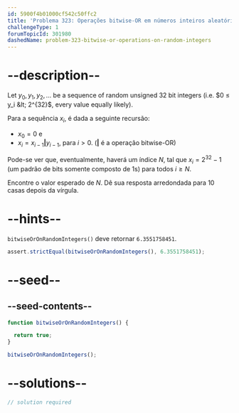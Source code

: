 ```yaml
---
id: 5900f4b01000cf542c50ffc2
title: 'Problema 323: Operações bitwise-OR em números inteiros aleatórios'
challengeType: 1
forumTopicId: 301980
dashedName: problem-323-bitwise-or-operations-on-random-integers
---
```


# --description--

Let $y_0, y_1, y_2, \ldots$ be a sequence of random unsigned 32 bit integers (i.e. $0 ≤ y_i &lt; 2^{32}$, every value equally likely).

Para a sequência $x_i$, é dada a seguinte recursão:

- $x_0 = 0$ e
- $x_i = x_{i - 1} \mathbf{|} y_{i - 1}$, para $i > 0$. ($\mathbf{|}$ é a operação bitwise-OR)

Pode-se ver que, eventualmente, haverá um índice $N$, tal que $x_i = 2^{32} - 1$ (um padrão de bits somente composto de 1s) para todos $i ≥ N$.

Encontre o valor esperado de $N$. Dê sua resposta arredondada para 10 casas depois da vírgula.

# --hints--

`bitwiseOrOnRandomIntegers()` deve retornar `6.3551758451`.

```js
assert.strictEqual(bitwiseOrOnRandomIntegers(), 6.3551758451);
```

# --seed--

## --seed-contents--

```js
function bitwiseOrOnRandomIntegers() {

  return true;
}

bitwiseOrOnRandomIntegers();
```

# --solutions--

```js
// solution required
```

